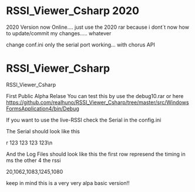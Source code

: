 # RSSI_Viewer_Csharp 2020

2020 Version now Online.... 
just use the 2020 rar because i dont´t now how to update/commit my changes..... whatever

change conf.ini only the serial port working... with chorus API

# RSSI_Viewer_Csharp
RSSI_Viewer_Csharp

First Public Alpha Relase
You can test this by use the debug10.rar
or here
https://github.com/realhuno/RSSI_Viewer_Csharp/tree/master/src/WindowsFormsApplication4/bin/Debug

If you want to use the live-RSSI check the Serial in the config.ini

The Serial should look like this

r 123 123 123 123\n

And the Log Files should look like this
the first row represend the timing in ms the other 4 the rssi

20,1062,1083,1245,1080


keep in mind this is a very very alpa basic version!!
